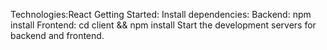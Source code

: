 Technologies:React
Getting Started:
Install dependencies:
Backend: npm install
Frontend: cd client && npm install
Start the development servers for backend and frontend.

